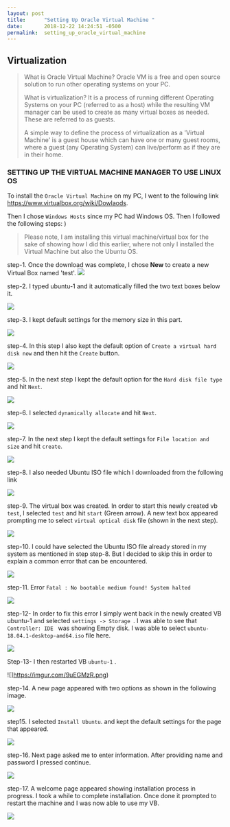 ```yaml
---
layout: post
title:      "Setting Up Oracle Virtual Machine "
date:       2018-12-22 14:24:51 -0500
permalink:  setting_up_oracle_virtual_machine
---
```


## Virtualization

>What is Oracle Virtual Machine?
>Oracle VM is a free and open source solution to run other operating systems on your PC.
>
>What is virtualization?
>It is a process of running different Operating Systems on your PC (referred to as a host) while the resulting VM manager can be used to create as many virtual boxes as needed. These are referred to as guests.
>
>A simple way to define the process of virtualization as a 'Virtual Machine' is a guest house which can have one or many guest rooms,
 where a guest (any Operating System) can live/perform as if they are in their home.

###  SETTING UP THE VIRTUAL MACHINE MANAGER TO USE LINUX OS

To install the `Oracle Virtual Machine` on my PC, I went to the following link
https://www.virtualbox.org/wiki/Dowlaods.

Then I chose `Windows Hosts` since my PC had Windows OS. Then I followed the following steps:
)
>Please note, I am installing this virtual machine/virtual box for the sake of showing how I did this earlier, where not only I installed the Virtual Machine but also the Ubuntu OS.  

step-1. Once the download was complete, I chose **New** to create a new Virtual Box named 'test'.
![](https://imgur.com/LtUwBjM.png)

 step-2. I typed ubuntu-1 and it automatically filled the two text boxes below it. 

![ ](https://imgur.com/cAuIT95.png)

 step-3. I kept default settings for the memory size in this part.

![](https://imgur.com/SbdMn59.png)

 step-4. In this step I also kept the default option of `Create a virtual hard disk now` and then hit the `Create` button.

![ ](https://imgur.com/Os9cngN.png)

step-5. In the next step I kept the default option for the `Hard disk file type` and hit `Next`.

![](https://imgur.com/27sphho.png)

step-6. I selected `dynamically allocate` and hit `Next`.

![](https://imgur.com/ImRYvUS.png)

step-7. In the next step I kept the default settings for `File location and size` and hit `create`.

![](https://imgur.com/6j249Ja.png)

step-8. I also needed Ubuntu ISO file which I downloaded from the following link 

![](https://imgur.com/wia57hI.png)

step-9. The virtual box was created. In order to start this newly created vb `test`, I selected `test` and hit `start` (Green arrow). A new text box appeared prompting me to select `virtual optical disk` file (shown in the next step).

![](https://imgur.com/deP7J7Y.png)

step-10. I could have selected the Ubuntu ISO file already stored in my system as mentioned in step step-8. But I decided to skip this in order to explain a common error that can be encountered.

![](https://imgur.com/82VBOSl.png)

step-11.  Error `Fatal : No bootable medium found! System halted`

![](https://imgur.com/9ULQdKS.png)

step-12- In order to fix this error I simply went back in the newly created VB ubuntu-1 and selected `settings -> Storage `. I was able to see that `Controller: IDE ` was showing Empty disk. I was able to select `ubuntu-18.04.1-desktop-amd64.iso` file here.

![](https://imgur.com/9ULQdKS.png)

Step-13- I then restarted VB `ubuntu-1` .

![]https://imgur.com/9uEGMzR.png)

step-14. A new page appeared with two options as shown in the following image.

![](https://imgur.com/SvjywV2.png)

step15. I selected `Install Ubuntu`. and kept the default settings for the page that appeared.

![](https://imgur.com/guFQHpS.png)

step-16. Next page asked me to enter information. After providing name and password I pressed continue.

![](https://imgur.com/JOW8Vph.png)

step-17.  A welcome page appeared showing installation process in progress. I took a while to complete installation. 
Once done it prompted to restart the machine and I was now able to use my VB.

 ![ ](https://imgur.com/ielJogc.png)


